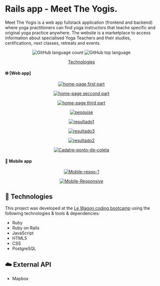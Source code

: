 
# Rails app - Meet The Yogis.

Meet The Yogis is a web app fullstack application (frontend and backend) where yoga practitioners can find yoga instructors that teache specific and original yoga practice anywhere. The website is a marketplace to access information about specialised Yoga Teachers and their studies, certifications, next classes, retreats and events.


<p align="center">
    <img alt="GitHub language count" src="https://img.shields.io/github/languages/count/jencall/meet-the-yogis">
    <img alt="GitHub top language" src="https://img.shields.io/github/languages/top/jencall/meet-the-yogis">
</p>

<p align="center">
  <a href="#rocket-technologies"> Technologies </a>
</p>

#### :globe_with_meridians: [Web app]
<p align="center">
    <a href="https://ibb.co/6nHGSkk"><img src="https://i.ibb.co/PmcJydd/1-meet-yogis.png" alt="home-page first part" border="0"></a>
</p>
<p align="center">
    <a href="https://ibb.co/XyShzyn"><img src="https://i.ibb.co/4sP6jsb/2-meet-yogis.png" alt="home-page seccond part" border="0"></a>
</p>
<p align="center">
    <a href="https://ibb.co/YpFTdFF"><img src="https://i.ibb.co/MMx51xx/3-meet-yogis.png" alt="home-page third part" border="0"></a>
</p>
<p align="center">
    <a href="https://ibb.co/wRrD7MQ"><img src="https://i.ibb.co/ZV1ySWg/pesquise.png" alt="pesquise" border="0"></a>
</p> 
<p align="center">
    <a href="https://ibb.co/KNd02KR"><img src="https://i.ibb.co/SQbstfW/resultado1.png" alt="resultado1" border="0"></a>
</p> 
<p align="center">
    <a href="https://ibb.co/JK5RRN8"><img src="https://i.ibb.co/ZVW663v/resultado3.png" alt="resultado3" border="0"></a>
</p> 
<p align="center">
    <a href="https://ibb.co/K9GNQyc"><img src="https://i.ibb.co/sFP5D3p/resultado2.png" alt="resultado2" border="0"></a>
</p> 
<p align="center">
    <a href="https://ibb.co/jwwYThC"><img src="https://i.ibb.co/rpphmkB/Cadatre-ponto-de-coleta.png" alt="Cadatre-ponto-de-coleta" border="0"></a>
</p> 

#### :iphone: Mobile app

<p align="center">
    <a href="https://ibb.co/9qnWgpy"><img src="https://i.ibb.co/P5xgjr1/Mobile-respo-1.png" alt="Mobile-respo-1" border="0"></a>
</p> 

<p align="center">
    <a href="https://ibb.co/zshJdcL"><img src="https://i.ibb.co/b1gJthy/Mobile-Responsive.png" alt="Mobile-Responsive" border="0"></a>
</p> 

## :rocket: Technologies

This project was developed at the [Le Wagon coding bootcamp](https://www.lewagon.com) using the following technologies & tools & dependencies:

-  Ruby
-  Ruby on Rails
-  JavaScript
-  HTML5
-  CSS
-  PostgreSQL


## :cloud: External API

-  Mapbox



